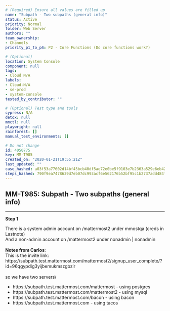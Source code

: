 ```yaml
---
# (Required) Ensure all values are filled up
name: "Subpath - Two subpaths (general info)"
status: Active
priority: Normal
folder: Web Server
authors: ""
team_ownership: 
- Channels
priority_p1_to_p4: P2 - Core Functions (Do core functions work?)

# (Optional)
location: System Console
component: null
tags: 
- Cloud N/A
labels: 
- Cloud-N/A
- se-prod
- system-console
tested_by_contributor: ""

# (Optional) Test type and tools
cypress: N/A
detox: null
mmctl: null
playwright: null
rainforest: []
manual_test_environments: []

# Do not change
id: 4050775
key: MM-T985
created_on: "2020-01-21T19:55:21Z"
last_updated: ""
case_hashed: a03f53a77602d14bf45bcb40df5ae72e0be5f9103e7b2363a529e6eb427cfa8998648c714d18ce0dc118f305bd86a3ab
steps_hashed: 790f9ea7478639d7eb07dc993acf6e562176b52bf95c1b2737add484f747c5ca58d336b2f28ee24bd847ce2384d308ff
---
```


<!-- (Auto-generated) Based on frontmatter's "key" and "name" -->

## MM-T985: Subpath - Two subpaths (general info)

---

**Step 1**

There is a system admin account on /mattermost2 under mmostqa (creds in Lastnote)\
And a non-admin account on /mattermost2 under nonadmin | nonadmin\
\
**Notes from Carlos**:\
This is the invite link: https\://subpath.test.mattermost.com/mattermost2/signup\_user\_complete/?id=96qgypdig3yijbemukmszgbzir\
\
so we have two servers\\

- https\://subpath.test.mattermost.com/mattermost - using postgres
- https\://subpath.test.mattermost.com/mattermost2 - using mysql
- https\://subpath.test.mattermost.com/bacon - using bacon
- https\://subpath.test.mattermost.com - using tacos
